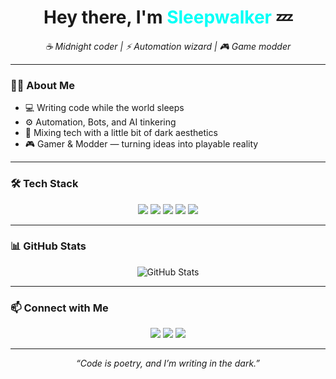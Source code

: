 <!-- Banner -->


<!-- Greeting -->
<h1 align="center">Hey there, I'm <span style="color:#00fff7;">Sleepwalker</span> 💤</h1>
<p align="center">
  <em>☕ Midnight coder | ⚡ Automation wizard | 🎮 Game modder</em>
</p>

---

### 👨‍💻 About Me
- 💻 Writing code while the world sleeps
- ⚙️ Automation, Bots, and AI tinkering
- 🎨 Mixing tech with a little bit of dark aesthetics
- 🎮 Gamer & Modder — turning ideas into playable reality

---

### 🛠 Tech Stack
<p align="center">
  <img src="https://img.shields.io/badge/Python-3776AB?style=for-the-badge&logo=python&logoColor=white"/>
  <img src="https://img.shields.io/badge/JavaScript-323330?style=for-the-badge&logo=javascript&logoColor=F7DF1E"/>
  <img src="https://img.shields.io/badge/Node.js-43853D?style=for-the-badge&logo=node.js&logoColor=white"/>
  <img src="https://img.shields.io/badge/Discord.js-5865F2?style=for-the-badge&logo=discord&logoColor=white"/>
  <img src="https://img.shields.io/badge/GitHub_Actions-2088FF?style=for-the-badge&logo=github-actions&logoColor=white"/>
</p>

---

### 📊 GitHub Stats
<p align="center">
  <img src="https://github-readme-stats.vercel.app/api?username=slxxpwalker&show_icons=true&theme=radical" alt="GitHub Stats"/>
  <br>
</p>

---

### 📫 Connect with Me
<p align="center">
  <a href="https://www.facebook.com/n4vin"><img src="https://img.shields.io/badge/Facebook-1877F2?style=for-the-badge&logo=facebook&logoColor=white"/></a>
  <a href="https://instagram.com/n4vin"><img src="https://img.shields.io/badge/Instagram-E4405F?style=for-the-badge&logo=instagram&logoColor=white"/></a>
  <a href="https://discord.gg/44YgBRz5"><img src="https://img.shields.io/badge/Discord-5865F2?style=for-the-badge&logo=discord&logoColor=white"/></a>
</p>

---

<p align="center">
  <em>“Code is poetry, and I’m writing in the dark.”</em>
</p>




